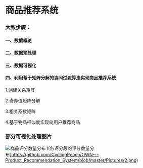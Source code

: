 # 商品推荐系统

### 大致步骤：

#### 一、数据概览
#### 二、数据预处理
#### 三、数据可视化
#### 四、利用基于矩阵分解的协同过滤算法实现商品推荐系统
  1.创建关系矩阵
  
  2.奇异值矩阵分解
  
  3.相关系数矩阵
  
  4.基于物品相似度实现向用户推荐商品



### 部分可视化处理图片
![商品评分数量分布](https://github.com/CyclingPeach/OWN---Product_Recommendation_System/blob/master/Pictures/1.png)
![各评分段的评分数量分布]https://github.com/CyclingPeach/OWN---Product_Recommendation_System/blob/master/Pictures/2.png)

